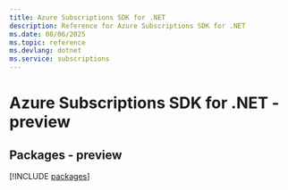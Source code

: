 ```yaml
---
title: Azure Subscriptions SDK for .NET
description: Reference for Azure Subscriptions SDK for .NET
ms.date: 08/06/2025
ms.topic: reference
ms.devlang: dotnet
ms.service: subscriptions
---
```

# Azure Subscriptions SDK for .NET - preview
## Packages - preview
[!INCLUDE [packages](subscriptions-index.md)]